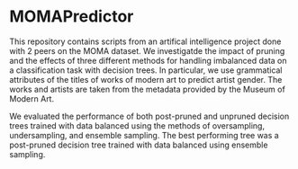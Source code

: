 # MOMAPredictor

This repository contains scripts from an artifical intelligence project done with 2 peers on the MOMA dataset. We investigatde the impact of pruning and the effects of three different methods for handling imbalanced data on a classification task with decision trees. In particular, we use grammatical attributes of the titles of works of modern art to predict artist gender. The works and artists are taken from the metadata provided by the Museum of Modern Art. 

We evaluated the performance of both post-pruned and unpruned decision trees trained with data balanced using the methods of oversampling, undersampling, and ensemble sampling. The best performing tree was a post-pruned decision tree trained with data balanced using ensemble sampling.
